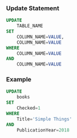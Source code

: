 ### Update Statement
```sql
UPDATE
    TABLE_NAME
SET
    COLUMN_NAME=VALUE,
    COLUMN_NAME=VALUE
WHERE
    COLUMN_NAME=VALUE
AND
    COLUMN_NAME=VALUE 
```


### Example
```sql
UPDATE 
    books
SET
    Checked=1
WHERE
    Title='Simple Things'
AND
    PublicationYear=2018    
```